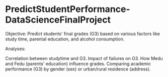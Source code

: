# PredictStudentPerformance-DataScienceFinalProject
Objective: Predict students' final grades (G3) based on various factors like study time, parental education, and alcohol consumption.

Analyses:

Correlation between studytime and G3.
Impact of failures on G3.
How Medu and Fedu (parents' education) influence grades.
Comparing academic performance (G3) by gender (sex) or urban/rural residence (address).
